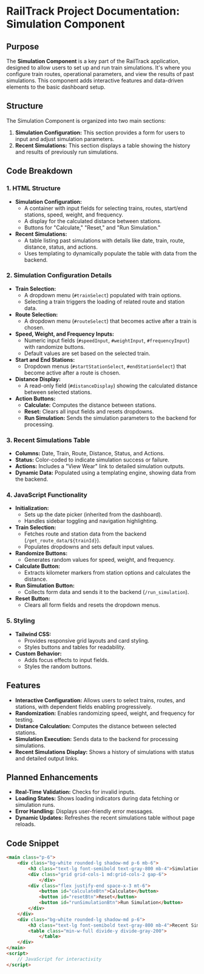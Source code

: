 # RailTrack Project Documentation: Simulation Component

## Purpose

The **Simulation Component** is a key part of the RailTrack application, designed to allow users to set up and run train simulations. It's where you configure train routes, operational parameters, and view the results of past simulations. This component adds interactive features and data-driven elements to the basic dashboard setup.

## Structure

The Simulation Component is organized into two main sections:

1.  **Simulation Configuration:** This section provides a form for users to input and adjust simulation parameters.
2.  **Recent Simulations:** This section displays a table showing the history and results of previously run simulations.

## Code Breakdown

### 1. HTML Structure

* **Simulation Configuration:**
    * A container with input fields for selecting trains, routes, start/end stations, speed, weight, and frequency.
    * A display for the calculated distance between stations.
    * Buttons for "Calculate," "Reset," and "Run Simulation."
* **Recent Simulations:**
    * A table listing past simulations with details like date, train, route, distance, status, and actions.
    * Uses templating to dynamically populate the table with data from the backend.

### 2. Simulation Configuration Details

* **Train Selection:**
    * A dropdown menu (`#trainSelect`) populated with train options.
    * Selecting a train triggers the loading of related route and station data.
* **Route Selection:**
    * A dropdown menu (`#routeSelect`) that becomes active after a train is chosen.
* **Speed, Weight, and Frequency Inputs:**
    * Numeric input fields (`#speedInput`, `#weightInput`, `#frequencyInput`) with randomize buttons.
    * Default values are set based on the selected train.
* **Start and End Stations:**
    * Dropdown menus (`#startStationSelect`, `#endStationSelect`) that become active after a route is chosen.
* **Distance Display:**
    * A read-only field (`#distanceDisplay`) showing the calculated distance between selected stations.
* **Action Buttons:**
    * **Calculate:** Computes the distance between stations.
    * **Reset:** Clears all input fields and resets dropdowns.
    * **Run Simulation:** Sends the simulation parameters to the backend for processing.

### 3. Recent Simulations Table

* **Columns:** Date, Train, Route, Distance, Status, and Actions.
* **Status:** Color-coded to indicate simulation success or failure.
* **Actions:** Includes a "View Wear" link to detailed simulation outputs.
* **Dynamic Data:** Populated using a templating engine, showing data from the backend.

### 4. JavaScript Functionality

* **Initialization:**
    * Sets up the date picker (inherited from the dashboard).
    * Handles sidebar toggling and navigation highlighting.
* **Train Selection:**
    * Fetches route and station data from the backend (`/get_route_data/${trainId}`).
    * Populates dropdowns and sets default input values.
* **Randomize Buttons:**
    * Generates random values for speed, weight, and frequency.
* **Calculate Button:**
    * Extracts kilometer markers from station options and calculates the distance.
* **Run Simulation Button:**
    * Collects form data and sends it to the backend (`/run_simulation`).
* **Reset Button:**
    * Clears all form fields and resets the dropdown menus.

### 5. Styling

* **Tailwind CSS:**
    * Provides responsive grid layouts and card styling.
    * Styles buttons and tables for readability.
* **Custom Behavior:**
    * Adds focus effects to input fields.
    * Styles the random buttons.

## Features

* **Interactive Configuration:** Allows users to select trains, routes, and stations, with dependent fields enabling progressively.
* **Randomization:** Enables randomizing speed, weight, and frequency for testing.
* **Distance Calculation:** Computes the distance between selected stations.
* **Simulation Execution:** Sends data to the backend for processing simulations.
* **Recent Simulations Display:** Shows a history of simulations with status and detailed output links.

## Planned Enhancements

* **Real-Time Validation:** Checks for invalid inputs.
* **Loading States:** Shows loading indicators during data fetching or simulation runs.
* **Error Handling:** Displays user-friendly error messages.
* **Dynamic Updates:** Refreshes the recent simulations table without page reloads.

## Code Snippet

```html
<main class="p-6">
    <div class="bg-white rounded-lg shadow-md p-6 mb-6">
        <h3 class="text-lg font-semibold text-gray-800 mb-4">Simulation Configuration</h3>
        <div class="grid grid-cols-1 md:grid-cols-2 gap-6">
            </div>
        <div class="flex justify-end space-x-3 mt-6">
            <button id="calculateBtn">Calculate</button>
            <button id="resetBtn">Reset</button>
            <button id="runSimulationBtn">Run Simulation</button>
        </div>
    </div>
    <div class="bg-white rounded-lg shadow-md p-6">
        <h3 class="text-lg font-semibold text-gray-800 mb-4">Recent Simulations</h3>
        <table class="min-w-full divide-y divide-gray-200">
            </table>
    </div>
</main>
<script>
    // JavaScript for interactivity
</script>